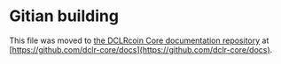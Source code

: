 Gitian building
================

This file was moved to [the DCLRcoin Core documentation repository](https://github.com/dclr-core/docs/blob/master/gitian-building.md) at [https://github.com/dclr-core/docs](https://github.com/dclr-core/docs).
